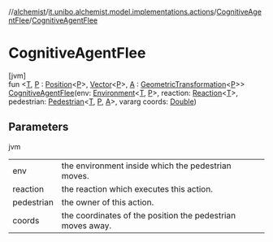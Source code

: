 //[alchemist](../../../index.md)/[it.unibo.alchemist.model.implementations.actions](../index.md)/[CognitiveAgentFlee](index.md)/[CognitiveAgentFlee](-cognitive-agent-flee.md)

# CognitiveAgentFlee

[jvm]\
fun <[T](index.md), [P](index.md) : [Position](../../it.unibo.alchemist.model.interfaces/-position/index.md)<[P](index.md)>, [Vector](../../it.unibo.alchemist.model.interfaces.geometry/-vector/index.md)<[P](index.md)>, [A](index.md) : [GeometricTransformation](../../it.unibo.alchemist.model.interfaces.geometry/-geometric-transformation/index.md)<[P](index.md)>> [CognitiveAgentFlee](-cognitive-agent-flee.md)(env: [Environment](../../it.unibo.alchemist.model.interfaces/-environment/index.md)<[T](index.md), [P](index.md)>, reaction: [Reaction](../../it.unibo.alchemist.model.interfaces/-reaction/index.md)<[T](index.md)>, pedestrian: [Pedestrian](../../it.unibo.alchemist.model.interfaces/-pedestrian/index.md)<[T](index.md), [P](index.md), [A](index.md)>, vararg coords: [Double](https://kotlinlang.org/api/latest/jvm/stdlib/kotlin/-double/index.html))

## Parameters

jvm

| | |
|---|---|
| env | the environment inside which the pedestrian moves. |
| reaction | the reaction which executes this action. |
| pedestrian | the owner of this action. |
| coords | the coordinates of the position the pedestrian moves away. |
